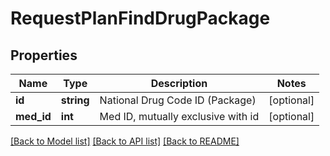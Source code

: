 # RequestPlanFindDrugPackage

## Properties
Name | Type | Description | Notes
------------ | ------------- | ------------- | -------------
**id** | **string** | National Drug Code ID (Package) | [optional] 
**med_id** | **int** | Med ID, mutually exclusive with id | [optional] 

[[Back to Model list]](../README.md#documentation-for-models) [[Back to API list]](../README.md#documentation-for-api-endpoints) [[Back to README]](../README.md)


